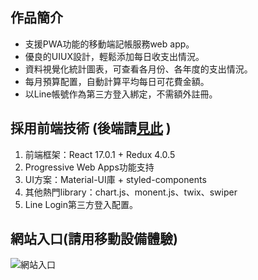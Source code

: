 ## 作品簡介
- 支援PWA功能的移動端記帳服務web app。
- 優良的UIUX設計，輕鬆添加每日收支出情況。
- 資料視覺化統計圖表，可查看各月份、各年度的支出情況。
- 每月預算配置，自動計算平均每日可花費金額。
- 以Line帳號作為第三方登入綁定，不需額外註冊。

## 採用前端技術 (後端請[見此](https://github.com/YunTaoLin/Account_Backend) )
1. 前端框架：React 17.0.1 + Redux 4.0.5
2. Progressive Web Apps功能支持
3. UI方案：Material-UI庫 + styled-components
4. 其他熱門library：chart.js、monent.js、twix、swiper
5. Line Login第三方登入配置。

## 網站入口(請用移動設備體驗)
![網站入口](https://i.imgur.com/oMwh8R4.png)
